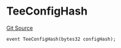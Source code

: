 # TeeConfigHash
[Git Source](https://github.com/SyndicateProtocol/syndicate-appchains/blob/e670fbd66628d486b7f0c62387b907c2a44879ed/src/withdrawal/TeeModule.sol)


```solidity
event TeeConfigHash(bytes32 configHash);
```

